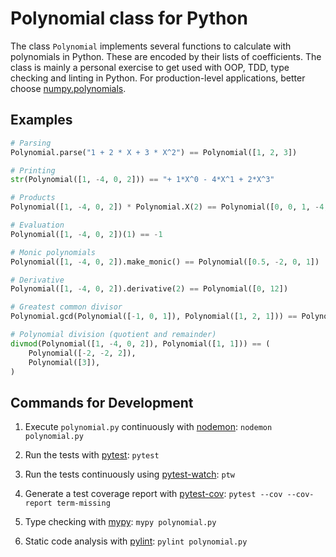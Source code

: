 # Polynomial class for Python

The class `Polynomial` implements several functions to calculate with polynomials in Python. These are encoded by their lists of coefficients. The class is mainly a personal exercise to get used with OOP, TDD, type checking and linting in Python. For production-level applications, better choose [numpy.polynomials](https://numpy.org/doc/stable/reference/routines.polynomials.html).

## Examples

```python
# Parsing
Polynomial.parse("1 + 2 * X + 3 * X^2") == Polynomial([1, 2, 3])

# Printing
str(Polynomial([1, -4, 0, 2])) == "+ 1*X^0 - 4*X^1 + 2*X^3"

# Products
Polynomial([1, -4, 0, 2]) * Polynomial.X(2) == Polynomial([0, 0, 1, -4, 0, 2])

# Evaluation
Polynomial([1, -4, 0, 2])(1) == -1

# Monic polynomials
Polynomial([1, -4, 0, 2]).make_monic() == Polynomial([0.5, -2, 0, 1])

# Derivative
Polynomial([1, -4, 0, 2]).derivative(2) == Polynomial([0, 12])

# Greatest common divisor
Polynomial.gcd(Polynomial([-1, 0, 1]), Polynomial([1, 2, 1])) == Polynomial([1, 1])

# Polynomial division (quotient and remainder)
divmod(Polynomial([1, -4, 0, 2]), Polynomial([1, 1])) == (
    Polynomial([-2, -2, 2]),
    Polynomial([3]),
)
```

## Commands for Development

1. Execute `polynomial.py` continuously with [nodemon](https://www.npmjs.com/package/nodemon): `nodemon polynomial.py`

2. Run the tests with [pytest](https://pypi.org/project/pytest/): `pytest`

3. Run the tests continuously using [pytest-watch](https://pypi.org/project/pytest-watch/): `ptw`

4. Generate a test coverage report with [pytest-cov](https://pypi.org/project/pytest-cov/): `pytest --cov --cov-report term-missing`

5. Type checking with [mypy](https://pypi.org/project/mypy/): `mypy polynomial.py`

6. Static code analysis with [pylint](https://pypi.org/project/pylint/): `pylint polynomial.py`
